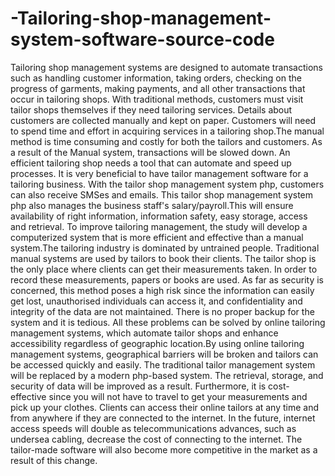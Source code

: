 # -Tailoring-shop-management-system-software-source-code
Tailoring shop management systems are designed to automate transactions such as handling customer information, taking orders, checking on the progress of garments, making payments, and all other transactions that occur in tailoring shops. With traditional methods, customers must visit tailor shops themselves if they need tailoring services. Details about customers are collected manually and kept on paper. Customers will need to spend time and effort in acquiring services in a tailoring shop.The manual method is time consuming and costly for both the tailors and customers. As a result of the Manual system, transactions will be slowed down. An efficient tailoring shop needs a tool that can automate and speed up processes. It is very beneficial to have tailor management software for a tailoring business. With the tailor shop management system php, customers can also receive SMSes and emails. This tailor shop management system php  also manages the business staff's salary/payroll.This will ensure availability of right information, information safety, easy storage, access and retrieval. To improve tailoring management, the study will develop a computerized system that is more efficient and effective than a manual system.The tailoring industry is dominated by untrained people. Traditional manual systems are used by tailors to book their clients. The tailor shop is the only place where clients can get their measurements taken. In order to record these measurements, papers or books are used. As far as security is concerned, this method poses a high risk since the information can easily get lost, unauthorised individuals can access it, and confidentiality and integrity of the data are not maintained. There is no proper backup for the system and it is tedious. All these problems can be solved by online tailoring management systems, which automate tailor shops and enhance accessibility regardless of geographic location.By using online tailoring management systems, geographical barriers will be broken and tailors can be accessed quickly and easily. The traditional tailor management system will be replaced by a modern php-based system. The retrieval, storage, and security of data will be improved as a result. Furthermore, it is cost-effective since you will not have to travel to get your measurements and pick up your clothes. Clients can access their online tailors at any time and from anywhere if they are connected to the internet. In the future, internet access speeds will double as telecommunications advances, such as undersea cabling, decrease the cost of connecting to the internet. The tailor-made software will also become more competitive in the market as a result of this change.

